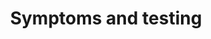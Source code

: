 ---
banner:
  content: If you think you have been exposed to COVID-19 and develop a fever and
    symptoms, such as cough or difficulty breathing, call your healthcare provider
    for medical advice.
  display: true
  heading: Call your doctor
layout: category
name: symptoms-and-testing
owner: CDC
questions:
- what-are-the-symptoms-and-complications-that-covid-19-can-cause
- should-i-be-tested-for-covid-19
- where-can-i-get-tested
- how-are-people-tested
- kind-of-test-used-to-diagnose-covid19
- what-is-antibody-testing
- if-antibody-tests-not-used-for-diagnosis
- close-contact-will-i-be-tested
- can-a-person-test-negative-and-later-test-positive-for-covid-19
- are-there-home-tests
- should-schools-test-students-for-covid-19
- what-happens-contact-tracing-diagnosed
- what-do-i-do-if-exposed-to-covid-19
- when-can-i-be-around-others-after-having-covid-19
- when-will-other-tests-be-authorized
- why-arent-blood-centers-testing
- on-medicare-and-someone-offered-me-a-test
redirect_from:
- /rumors/do-i-need-a-photo-id-to-be-tested/
title: Symptoms and testing
---